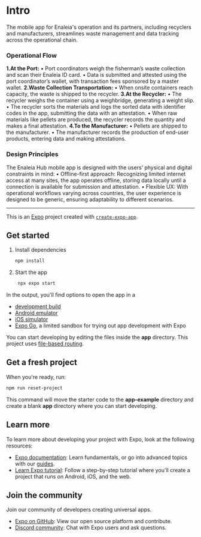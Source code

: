 # Intro

The mobile app for Enaleia's operation and its partners, including recyclers and manufacturers, streamlines waste management and data tracking across the operational chain.

### Operational Flow
**1.At the Port:**
•	Port coordinators weigh the fisherman’s waste collection and scan their Enaleia ID card.
•	Data is submitted and attested using the port coordinator’s wallet, with transaction fees sponsored by a master wallet.
**2.Waste Collection Transportation:**
•	When onsite containers reach capacity, the waste is shipped to the recycler.
**3.At the Recycler:**
•	The recycler weighs the container using a weighbridge, generating a weight slip.
•	The recycler sorts the materials and logs the sorted data with identifier codes in the app, submitting the data with an attestation.
•	When raw materials like pellets are produced, the recycler records the quantity and makes a final attestation.
**4.To the Manufacturer:**
•	Pellets are shipped to the manufacturer.
•	The manufacturer records the production of end-user products, entering data and making attestations.

### Design Principles

The Enaleia Hub mobile app is designed with the users’ physical and digital constraints in mind:
	•	Offline-first approach: Recognizing limited internet access at many sites, the app operates offline, storing data locally until a connection is available for submission and attestation.
	•	Flexible UX: With operational workflows varying across countries, the user experience is designed to be generic, ensuring adaptability to different scenarios.


---------------------

This is an [Expo](https://expo.dev) project created with [`create-expo-app`](https://www.npmjs.com/package/create-expo-app).

## Get started

1. Install dependencies

   ```bash
   npm install
   ```

2. Start the app

   ```bash
    npx expo start
   ```

In the output, you'll find options to open the app in a

- [development build](https://docs.expo.dev/develop/development-builds/introduction/)
- [Android emulator](https://docs.expo.dev/workflow/android-studio-emulator/)
- [iOS simulator](https://docs.expo.dev/workflow/ios-simulator/)
- [Expo Go](https://expo.dev/go), a limited sandbox for trying out app development with Expo

You can start developing by editing the files inside the **app** directory. This project uses [file-based routing](https://docs.expo.dev/router/introduction).

## Get a fresh project

When you're ready, run:

```bash
npm run reset-project
```

This command will move the starter code to the **app-example** directory and create a blank **app** directory where you can start developing.

## Learn more

To learn more about developing your project with Expo, look at the following resources:

- [Expo documentation](https://docs.expo.dev/): Learn fundamentals, or go into advanced topics with our [guides](https://docs.expo.dev/guides).
- [Learn Expo tutorial](https://docs.expo.dev/tutorial/introduction/): Follow a step-by-step tutorial where you'll create a project that runs on Android, iOS, and the web.

## Join the community

Join our community of developers creating universal apps.

- [Expo on GitHub](https://github.com/expo/expo): View our open source platform and contribute.
- [Discord community](https://chat.expo.dev): Chat with Expo users and ask questions.
